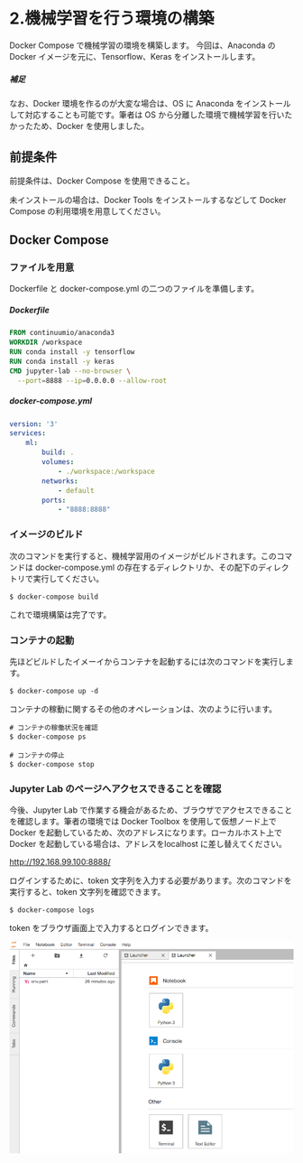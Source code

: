 # 2.機械学習を行う環境の構築

Docker Compose で機械学習の環境を構築します。
今回は、Anaconda の Docker イメージを元に、Tensorflow、Keras をインストールします。

##### 補足

なお、Docker 環境を作るのが大変な場合は、OS に Anaconda をインストールして対応することも可能です。筆者は OS から分離した環境で機械学習を行いたかったため、Docker を使用しました。


## 前提条件

前提条件は、Docker Compose を使用できること。

未インストールの場合は、Docker Tools をインストールするなどして Docker Compose の利用環境を用意してください。

## Docker Compose

### ファイルを用意

Dockerfile と docker-compose.yml の二つのファイルを準備します。

##### Dockerfile

```Dockerfile
FROM continuumio/anaconda3
WORKDIR /workspace
RUN conda install -y tensorflow
RUN conda install -y keras
CMD jupyter-lab --no-browser \
  --port=8888 --ip=0.0.0.0 --allow-root
```

##### docker-compose.yml

```yaml
version: '3'
services:
    ml:
        build: .
        volumes:
            - ./workspace:/workspace
        networks:
            - default
        ports:
            - "8888:8888"
```

### イメージのビルド

次のコマンドを実行すると、機械学習用のイメージがビルドされます。このコマンドは docker-compose.yml の存在するディレクトリか、その配下のディレクトリで実行してください。

```shell
$ docker-compose build
```

これで環境構築は完了です。

### コンテナの起動

先ほどビルドしたイメーイからコンテナを起動するには次のコマンドを実行します。

```shell
$ docker-compose up -d
```

コンテナの稼動に関するその他のオペレーションは、次のように行います。


```shell
# コンテナの稼働状況を確認
$ docker-compose ps

# コンテナの停止
$ docker-compose stop
```


### Jupyter Lab のページへアクセスできることを確認

今後、Jupyter Lab で作業する機会があるため、ブラウザでアクセスできることを確認します。筆者の環境では Docker Toolbox を使用して仮想ノード上で Docker を起動しているため、次のアドレスになります。ローカルホスト上で Docker を起動している場合は、アドレスをlocalhost に差し替えてください。

http://192.168.99.100:8888/

ログインするために、token 文字列を入力する必要があります。次のコマンドを実行すると、token 文字列を確認できます。

```
$ docker-compose logs
```

token をブラウザ画面上で入力するとログインできます。

![JupyterLab](image/JupyterLab.png)
